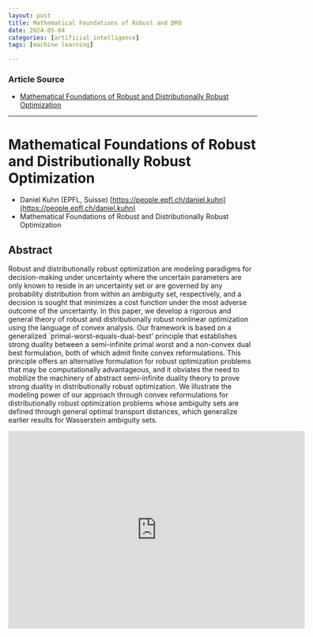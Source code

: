 ```yaml
---
layout: post
title: Mathematical Foundations of Robust and DRO 
date: 2024-05-04
categories: [artificial intelligence]
tags: [machine learning]

---
```


### Article Source


* [Mathematical Foundations of Robust and Distributionally Robust Optimization](https://www.youtube.com/watch?v=ROaPHOyEfzo)

---


# Mathematical Foundations of Robust and Distributionally Robust Optimization

* Daniel Kuhn (EPFL, Suisse) [https://people.epfl.ch/daniel.kuhn](https://people.epfl.ch/daniel.kuhn)
* Mathematical Foundations of Robust and Distributionally Robust Optimization

## Abstract 
Robust and distributionally robust optimization are modeling paradigms for decision-making under uncertainty where the uncertain parameters are only known to reside in an uncertainty set or are governed by any probability distribution from within an ambiguity set, respectively, and a decision is sought that minimizes a cost function under the most adverse outcome of the uncertainty. In this paper, we develop a rigorous and general theory of robust and distributionally robust nonlinear optimization using the language of convex analysis. Our framework is based on a generalized `primal-worst-equals-dual-best' principle that establishes strong duality between a semi-infinite primal worst and a non-convex dual best formulation, both of which admit finite convex reformulations. This principle offers an alternative formulation for robust optimization problems that may be computationally advantageous, and it obviates the need to mobilize the machinery of abstract semi-infinite duality theory to prove strong duality in distributionally robust optimization. We illustrate the modeling power of our approach through convex reformulations for distributionally robust optimization problems whose ambiguity sets are defined through general optimal transport distances, which generalize earlier results for Wasserstein ambiguity sets.


<iframe width="600" height="400" src="https://www.youtube.com/embed/ROaPHOyEfzo?si=6Ilh-jVAqpqY8ANs" title="YouTube video player" frameborder="0" allow="accelerometer; autoplay; clipboard-write; encrypted-media; gyroscope; picture-in-picture; web-share" referrerpolicy="strict-origin-when-cross-origin" allowfullscreen></iframe>